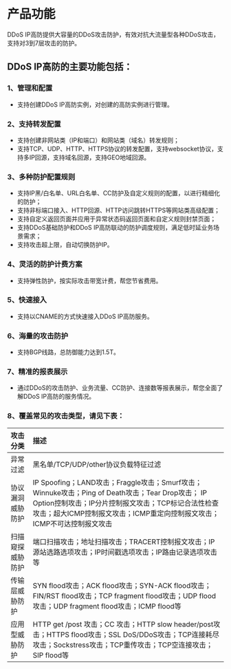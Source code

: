 # 产品功能

DDoS IP高防提供大容量的DDoS攻击防护，有效对抗大流量型各种DDoS攻击，支持对3到7层攻击的防护。

## DDoS IP高防的主要功能包括：

### 1、管理和配置
- 支持创建DDoS IP高防实例，对创建的高防实例进行管理。

### 2、支持转发配置
- 支持创建非网站类（IP和端口）和网站类（域名）转发规则；
- 支持TCP、UDP、HTTP、HTTPS协议的转发配置，支持websocket协议，支持多IP回源，支持域名回源，支持GEO地域回源。

### 3、多种防护配置规则
- 支持IP黑/白名单、URL白名单、CC防护及自定义规则的配置，以进行精细化的防护；
- 支持非标端口接入、HTTP回源、HTTP访问跳转HTTPS等网站类高级配置；
- 支持自定义返回页面并应用于异常状态码返回页面和自定义规则封禁页面；
- 支持DDoS基础防护和DDoS IP高防联动的防护调度规则，满足低时延业务场景需求；
- 支持攻击超上限，自动切换防护IP。

### 4、灵活的防护计费方案
- 支持弹性防护，按实际攻击带宽计费，帮您节省费用。

### 5、快速接入
- 支持以CNAME的方式快速接入DDoS IP高防服务。

### 6、海量的攻击防护
- 支持BGP线路，总防御能力达到1.5T。

### 7、精准的报表展示
- 通过DDoS的攻击防护、业务流量、CC防护、连接数等报表展示，帮您全面了解DDoS IP高防的服务情况。

### 8、覆盖常见的攻击类型，请见下表：

| 攻击分类 | 描述 | 
| :- | :- |
| 异常过滤     | 黑名单/TCP/UDP/other协议负载特征过滤 |
|协议漏洞威胁防护|IP Spoofing；LAND攻击；Fraggle攻击；Smurf攻击；Winnuke攻击；Ping of Death攻击；Tear Drop攻击； IP Option控制攻击；IP分片控制报文攻击；TCP标记合法性检查攻击；超大ICMP控制报文攻击；ICMP重定向控制报文攻击；ICMP不可达控制报文攻击|
|扫描窥探威胁防护|端口扫描攻击；地址扫描攻击；TRACERT控制报文攻击；IP源站选路选项攻击；IP时间戳选项攻击；IP路由记录选项攻击等|
|传输层威胁防护|SYN flood攻击；ACK flood攻击；SYN-ACK flood攻击；FIN/RST flood攻击；TCP fragment flood攻击；UDP flood攻击；UDP fragment flood攻击；ICMP flood等|
|应用型威胁防护|HTTP get /post 攻击；CC 攻击；HTTP slow header/post攻击；HTTPS flood攻击；SSL DoS/DDoS攻击；TCP连接耗尽攻击；Sockstress攻击；TCP重传攻击；TCP空连接攻击；SIP flood等|

